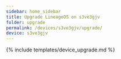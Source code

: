 ```yaml
---
sidebar: home_sidebar
title: Upgrade LineageOS on s3ve3gjv
folder: upgrade
permalink: /devices/s3ve3gjv/upgrade/
device: s3ve3gjv
---
```

{% include templates/device_upgrade.md %}
